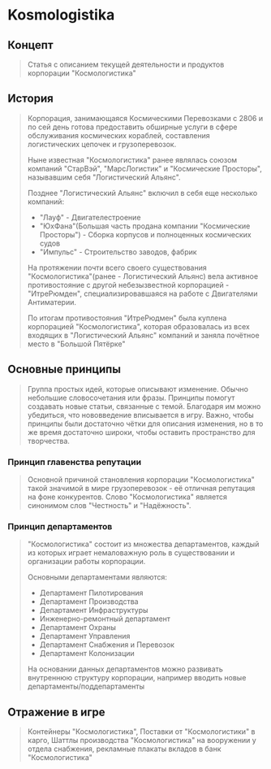 # Kosmologistika

## Концепт
> Статья с описанием текущей деятельности и продуктов корпорации "Космологистика"

## История
> Корпорация, занимающаяся Космическими Перевозками с 2806 и по сей день готова предоставить обширные услуги в сфере обслуживания космических кораблей, составления логистических цепочек и грузоперевозок.
>
> Ныне известная "Космологистика" ранее являлась союзом компаний "СтарВэй", "МарсЛогистик" и "Космические Просторы", называвшим себя "Логистический Альянс".
>
> Позднее "Логистический Альянс" включил в себя еще несколько компаний:
>
> - "Лауф" - Двигателестроение
> - "ЮхФана"(Большая часть продана компании "Космические Просторы") - Сборка корпусов и полноценных космических судов
> - "Импульс" - Строительство заводов, фабрик
>
> На протяжении почти всего своего существования "Космологистика"(ранее - Логистический Альянс) вела активное противостояние с другой небезызвестной  корпорацией - "ИтреРюмден", специализировавшаяся на работе с Двигателями Антиматерии.
>
> По итогам противостояния "ИтреРюдмен" была куплена корпорацией "Космологистика", которая образовалась  из всех входящих в "Логистический Альянс" компаний и заняла почётное место в "Большой Пятёрке"
## Основные принципы
> Группа простых идей, которые описывают изменение. Обычно небольшие словосочетания или фразы.
> Принципы помогут создавать новые статьи, связанные с темой. Благодаря им можно убедиться, что нововведение вписывается в игру.
> Важно, чтобы принципы были достаточно чётки для описания изменения, но в то же время достаточно широки, чтобы оставить пространство для творчества.
### Принцип главенства репутации
> Основной причиной становления корпорации "Космологистика" такой значимой в мире грузоперевозок - её отличная репутация на фоне конкурентов. Слово "Космологистика" является синонимом слов "Честность" и "Надёжность".
### Принцип департаментов
> "Космологистика" состоит из множества департаментов, каждый из которых играет немаловажную роль в существовании и организации работы корпорации.
>
> Основными департаментами являются:
>
> - Департамент Пилотирования
> - Департамент Производства
> - Департамент Инфраструктуры
> - Инженерно-ремонтный департамент
> - Департамент Охраны
> - Департамент Управления
> - Департамент Снабжения и Перевозок
> - Департамент Колонизации
>
> На основании данных департаментов можно развивать внутреннюю структуру корпорации, например вводить новые департаменты/поддепартаменты
## Отражение в игре
> Контейнеры "Космологистика", Поставки от "Космологистики" в карго, Шаттлы производства "Космологистика" на вооружении у отдела снабжения, рекламные плакаты вкладов в банк "Космологистика"
